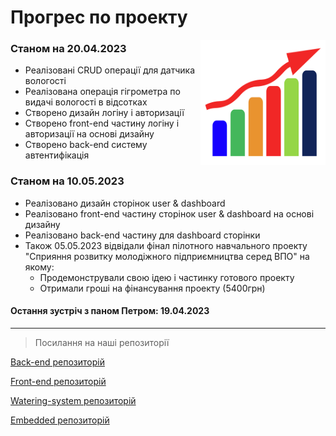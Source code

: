
# **Прогрес по проекту**  
<img src="progres-removebg-preview.png" width="200" height="200" align="right">

### **Cтаном на 20.04.2023**

- Реалізовані CRUD операції для датчика вологості
- Реалізована операція гігрометра по видачі вологості в відсотках
- Створено дизайн логіну і авторизації
- Створено front-end частину логіну і авторизації на основі дизайну
- Створено back-end систему автентифікація

### **Cтаном на 10.05.2023**
- Реалізовано дизайн сторінок user & dashboard
- Реалізовано front-end частину сторінок user & dashboard на основі дизайну
- Реалізовано back-end частину для dashboard сторінки 
- Також 05.05.2023 відвідали фінал пілотного навчального проекту "Сприяння розвитку молодіжного підприємництва серед ВПО" на якому:
	- Продемонстрували свою ідею і частинку готового проекту 
	- Отримали гроші на фінансування проекту (5400грн)

#### Остання зустріч з паном Петром: 19.04.2023


*** 

 >Посилання на наші репозиторії 

[Back-end репозиторій](https://github.com/Sinex-Team/back-end) 

[Front-end репозиторій](https://github.com/Sinex-Team/front-end) 

[Watering-system репозиторій](https://github.com/Sinex-Team/watering-system) 

[Embedded репозиторій](https://github.com/Sinex-Team/embedded)
